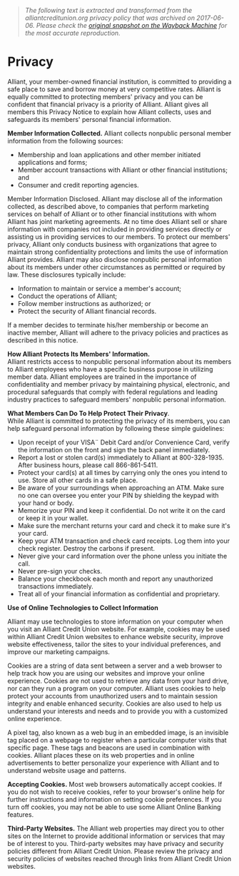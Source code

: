 > *The following text is extracted and transformed from the alliantcreditunion.org privacy policy that was archived on 2017-06-06. Please check the [original snapshot on the Wayback Machine](https://web.archive.org/web/20170606010533id_/http%3A//www.alliantcreditunion.org/privacy) for the most accurate reproduction.*

# Privacy

Alliant, your member-owned financial institution, is committed to providing a safe place to save and borrow money at very competitive rates. Alliant is equally committed to protecting members' privacy and you can be confident that financial privacy is a priority of Alliant. Alliant gives all members this Privacy Notice to explain how Alliant collects, uses and safeguards its members' personal financial information.

**Member Information Collected.** Alliant collects nonpublic personal member information from the following sources:

  * Membership and loan applications and other member initiated applications and forms;
  * Member account transactions with Alliant or other financial institutions; and
  * Consumer and credit reporting agencies.



Member Information Disclosed. Alliant may disclose all of the information collected, as described above, to companies that perform marketing services on behalf of Alliant or to other financial institutions with whom Alliant has joint marketing agreements. At no time does Alliant sell or share information with companies not included in providing services directly or assisting us in providing services to our members. To protect our members' privacy, Alliant only conducts business with organizations that agree to maintain strong confidentiality protections and limits the use of information Alliant provides. Alliant may also disclose nonpublic personal information about its members under other circumstances as permitted or required by law. These disclosures typically include:

  * Information to maintain or service a member's account;
  * Conduct the operations of Alliant;
  * Follow member instructions as authorized; or
  * Protect the security of Alliant financial records.



If a member decides to terminate his/her membership or become an inactive member, Alliant will adhere to the privacy policies and practices as described in this notice.

**How Alliant Protects Its Members' Information.**  
Alliant restricts access to nonpublic personal information about its members to Alliant employees who have a specific business purpose in utilizing member data. Alliant employees are trained in the importance of confidentiality and member privacy by maintaining physical, electronic, and procedural safeguards that comply with federal regulations and leading industry practices to safeguard members' nonpublic personal information.

**What Members Can Do To Help Protect Their Privacy**.  
While Alliant is committed to protecting the privacy of its members, you can help safeguard personal information by following these simple guidelines:

  * Upon receipt of your VISA¨ Debit Card and/or Convenience Card, verify the information on the front and sign the back panel immediately.
  * Report a lost or stolen card(s) immediately to Alliant at 800-328-1935. After business hours, please call 866-861-5411.
  * Protect your card(s) at all times by carrying only the ones you intend to use. Store all other cards in a safe place.
  * Be aware of your surroundings when approaching an ATM. Make sure no one can oversee you enter your PIN by shielding the keypad with your hand or body.
  * Memorize your PIN and keep it confidential. Do not write it on the card or keep it in your wallet.
  * Make sure the merchant returns your card and check it to make sure it's your card.
  * Keep your ATM transaction and check card receipts. Log them into your check register. Destroy the carbons if present.
  * Never give your card information over the phone unless you initiate the call.
  * Never pre-sign your checks.
  * Balance your checkbook each month and report any unauthorized transactions immediately.
  * Treat all of your financial information as confidential and proprietary.



**Use of Online Technologies to Collect Information**

Alliant may use technologies to store information on your computer when you visit an Alliant Credit Union website. For example, cookies may be used within Alliant Credit Union websites to enhance website security, improve website effectiveness, tailor the sites to your individual preferences, and improve our marketing campaigns.

Cookies are a string of data sent between a server and a web browser to help track how you are using our websites and improve your online experience. Cookies are not used to retrieve any data from your hard drive, nor can they run a program on your computer. Alliant uses cookies to help protect your accounts from unauthorized users and to maintain session integrity and enable enhanced security. Cookies are also used to help us understand your interests and needs and to provide you with a customized online experience.

A pixel tag, also known as a web bug in an embedded image, is an invisible tag placed on a webpage to register when a particular computer visits that specific page. These tags and beacons are used in combination with cookies. Alliant places these on its web properties and in online advertisements to better personalize your experience with Alliant and to understand website usage and patterns.

**Accepting Cookies.** Most web browsers automatically accept cookies. If you do not wish to receive cookies, refer to your browser's online help for further instructions and information on setting cookie preferences. If you turn off cookies, you may not be able to use some Alliant Online Banking features.

**Third-Party Websites.** The Alliant web properties may direct you to other sites on the Internet to provide additional information or services that may be of interest to you. Third-party websites may have privacy and security policies different from Alliant Credit Union. Please review the privacy and security policies of websites reached through links from Alliant Credit Union websites.
